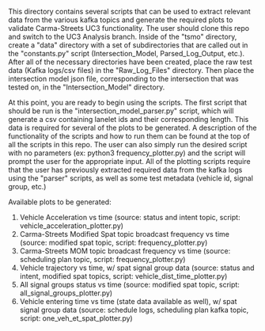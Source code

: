 This directory contains several scripts that can be used to extract relevant data from the various kafka topics and generate
the required plots to validate Carma-Streets UC3 functionality. The user should clone this repo and switch to the UC3 Analysis 
branch. Inside of the "tsmo" directory, create a "data" directory with a set of subdirectories that are called out in the "constants.py"
script (Intersection_Model, Parsed_Log_Output, etc.). After all of the necessary directories have been created, place the raw
test data (Kafka logs/csv files) in the "Raw_Log_Files" directory. Then place the intersection model json file, corresponding to the
intersection that was tested on, in the "Intersection_Model" directory.

At this point, you are ready to begin using the scripts. The first script that should be run is the "intersection_model_parser.py" script,
which will generate a csv containing lanelet ids and their corresponding length. This data is required for several of the plots to be generated. A description of the functionality of the scripts and how to run them can be found at the top of all the scripts in this repo. 
The user can also simply run the desired script with no parameters (ex: python3 frequency_plotter.py) and the script will prompt the user
for the appropriate input. All of the plotting scripts require that the user has previously extracted required data from the kafka logs using the "parser" scripts, as well as some test metadata (vehicle id, signal group, etc.)

Available plots to be generated:
1. Vehicle Acceleration vs time (source: status and intent topic, script: vehicle_acceleration_plotter.py)
2. Carma-Streets Modified Spat topic broadcast frequency vs time (source: modified spat topic, script: frequency_plotter.py)
3. Carma-Streets MOM topic broadcast frequency vs time (source: scheduling plan topic, script: frequency_plotter.py)
4. Vehicle trajectory vs time, w/ spat signal group data (source: status and intent, modified spat topics, script: vehicle_dist_time_plotter.py)
5. All signal groups status vs time (source: modified spat topic, script: all_signal_groups_plotter.py)
6. Vehicle entering time vs time (state data available as well), w/ spat signal group data (source: schedule logs, scheduling plan kafka topic, script: one_veh_et_spat_plotter.py)